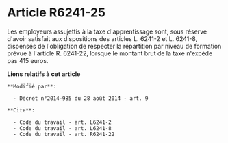 # Article R6241-25

Les employeurs assujettis à la taxe d'apprentissage sont, sous réserve d'avoir satisfait aux dispositions des articles L.
6241-2 et L. 6241-8, dispensés de l'obligation de respecter la répartition par niveau de formation prévue à l'article R.
6241-22, lorsque le montant brut de la taxe n'excède pas 415 euros.

**Liens relatifs à cet article**

	**Modifié par**:

	  - Décret n°2014-985 du 28 août 2014 - art. 9

	**Cite**:

	  - Code du travail - art. L6241-2
	  - Code du travail - art. L6241-8
	  - Code du travail - art. R6241-22
